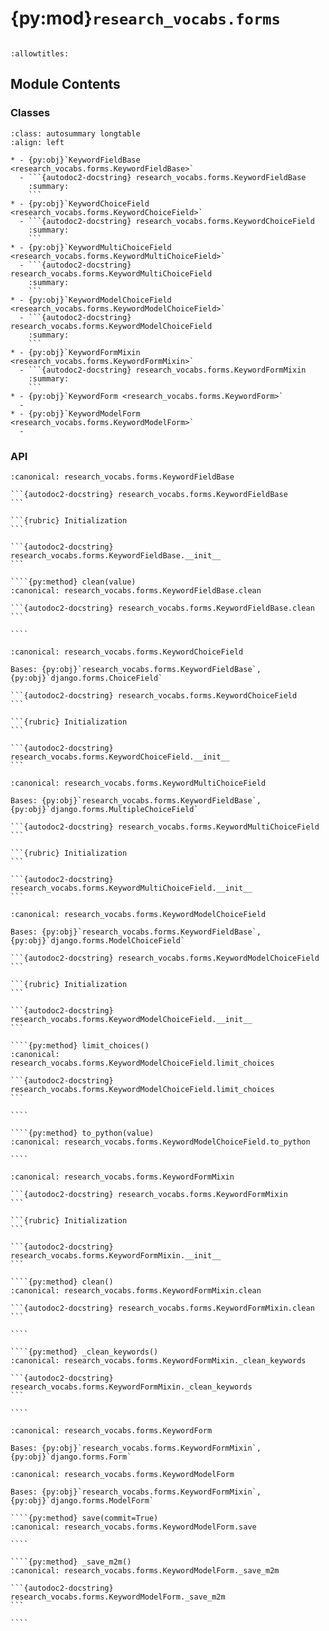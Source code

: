# {py:mod}`research_vocabs.forms`

```{py:module} research_vocabs.forms
```

```{autodoc2-docstring} research_vocabs.forms
:allowtitles:
```

## Module Contents

### Classes

````{list-table}
:class: autosummary longtable
:align: left

* - {py:obj}`KeywordFieldBase <research_vocabs.forms.KeywordFieldBase>`
  - ```{autodoc2-docstring} research_vocabs.forms.KeywordFieldBase
    :summary:
    ```
* - {py:obj}`KeywordChoiceField <research_vocabs.forms.KeywordChoiceField>`
  - ```{autodoc2-docstring} research_vocabs.forms.KeywordChoiceField
    :summary:
    ```
* - {py:obj}`KeywordMultiChoiceField <research_vocabs.forms.KeywordMultiChoiceField>`
  - ```{autodoc2-docstring} research_vocabs.forms.KeywordMultiChoiceField
    :summary:
    ```
* - {py:obj}`KeywordModelChoiceField <research_vocabs.forms.KeywordModelChoiceField>`
  - ```{autodoc2-docstring} research_vocabs.forms.KeywordModelChoiceField
    :summary:
    ```
* - {py:obj}`KeywordFormMixin <research_vocabs.forms.KeywordFormMixin>`
  - ```{autodoc2-docstring} research_vocabs.forms.KeywordFormMixin
    :summary:
    ```
* - {py:obj}`KeywordForm <research_vocabs.forms.KeywordForm>`
  -
* - {py:obj}`KeywordModelForm <research_vocabs.forms.KeywordModelForm>`
  -
````

### API

`````{py:class} KeywordFieldBase(scheme='', *args, **kwargs)
:canonical: research_vocabs.forms.KeywordFieldBase

```{autodoc2-docstring} research_vocabs.forms.KeywordFieldBase
```

```{rubric} Initialization
```

```{autodoc2-docstring} research_vocabs.forms.KeywordFieldBase.__init__
```

````{py:method} clean(value)
:canonical: research_vocabs.forms.KeywordFieldBase.clean

```{autodoc2-docstring} research_vocabs.forms.KeywordFieldBase.clean
```

````

`````

````{py:class} KeywordChoiceField(scheme='', *args, **kwargs)
:canonical: research_vocabs.forms.KeywordChoiceField

Bases: {py:obj}`research_vocabs.forms.KeywordFieldBase`, {py:obj}`django.forms.ChoiceField`

```{autodoc2-docstring} research_vocabs.forms.KeywordChoiceField
```

```{rubric} Initialization
```

```{autodoc2-docstring} research_vocabs.forms.KeywordChoiceField.__init__
```

````

````{py:class} KeywordMultiChoiceField(scheme='', *args, **kwargs)
:canonical: research_vocabs.forms.KeywordMultiChoiceField

Bases: {py:obj}`research_vocabs.forms.KeywordFieldBase`, {py:obj}`django.forms.MultipleChoiceField`

```{autodoc2-docstring} research_vocabs.forms.KeywordMultiChoiceField
```

```{rubric} Initialization
```

```{autodoc2-docstring} research_vocabs.forms.KeywordMultiChoiceField.__init__
```

````

`````{py:class} KeywordModelChoiceField(scheme='', *args, **kwargs)
:canonical: research_vocabs.forms.KeywordModelChoiceField

Bases: {py:obj}`research_vocabs.forms.KeywordFieldBase`, {py:obj}`django.forms.ModelChoiceField`

```{autodoc2-docstring} research_vocabs.forms.KeywordModelChoiceField
```

```{rubric} Initialization
```

```{autodoc2-docstring} research_vocabs.forms.KeywordModelChoiceField.__init__
```

````{py:method} limit_choices()
:canonical: research_vocabs.forms.KeywordModelChoiceField.limit_choices

```{autodoc2-docstring} research_vocabs.forms.KeywordModelChoiceField.limit_choices
```

````

````{py:method} to_python(value)
:canonical: research_vocabs.forms.KeywordModelChoiceField.to_python

````

`````

`````{py:class} KeywordFormMixin(*args, **kwargs)
:canonical: research_vocabs.forms.KeywordFormMixin

```{autodoc2-docstring} research_vocabs.forms.KeywordFormMixin
```

```{rubric} Initialization
```

```{autodoc2-docstring} research_vocabs.forms.KeywordFormMixin.__init__
```

````{py:method} clean()
:canonical: research_vocabs.forms.KeywordFormMixin.clean

```{autodoc2-docstring} research_vocabs.forms.KeywordFormMixin.clean
```

````

````{py:method} _clean_keywords()
:canonical: research_vocabs.forms.KeywordFormMixin._clean_keywords

```{autodoc2-docstring} research_vocabs.forms.KeywordFormMixin._clean_keywords
```

````

`````

```{py:class} KeywordForm(*args, **kwargs)
:canonical: research_vocabs.forms.KeywordForm

Bases: {py:obj}`research_vocabs.forms.KeywordFormMixin`, {py:obj}`django.forms.Form`

```

`````{py:class} KeywordModelForm(*args, **kwargs)
:canonical: research_vocabs.forms.KeywordModelForm

Bases: {py:obj}`research_vocabs.forms.KeywordFormMixin`, {py:obj}`django.forms.ModelForm`

````{py:method} save(commit=True)
:canonical: research_vocabs.forms.KeywordModelForm.save

````

````{py:method} _save_m2m()
:canonical: research_vocabs.forms.KeywordModelForm._save_m2m

```{autodoc2-docstring} research_vocabs.forms.KeywordModelForm._save_m2m
```

````

`````
